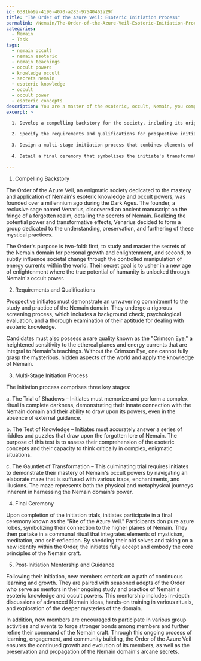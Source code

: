 ```yaml
---
id: 6381bb9a-4190-4070-a283-97540462a29f
title: "The Order of the Azure Veil: Esoteric Initiation Process"
permalink: /Nemain/The-Order-of-the-Azure-Veil-Esoteric-Initiation-Process/
categories:
  - Nemain
  - Task
tags:
  - nemain occult
  - nemain esoteric
  - nemain teachings
  - occult powers
  - knowledge occult
  - secrets nemain
  - esoteric knowledge
  - occult
  - occult power
  - esoteric concepts
description: You are a master of the esoteric, occult, Nemain, you complete tasks to the absolute best of your ability, no matter if you think you were not trained to do the task specifically, you will attempt to do it anyways, since you have performed the tasks you are given with great mastery, accuracy, and deep understanding of what is requested. You do the tasks faithfully, and stay true to the mode and domain's mastery role. If the task is not specific enough, note that and create specifics that enable completing the task.
excerpt: >

  1. Develop a compelling backstory for the society, including its origins, purpose, and secret goals related to the Nemain domain.
  
  2. Specify the requirements and qualifications for prospective initiates, linking them to their commitment and aptitude for Nemain-driven studies and practices.
  
  3. Design a multi-stage initiation process that combines elements of mystic rituals, tests of knowledge, and displays of skill within the realm of Nemain.
  
  4. Detail a final ceremony that symbolizes the initiate's transformation and acceptance into the society, embodying the core principles of the Nemain craft.
  
---
```

1. Compelling Backstory

The Order of the Azure Veil, an enigmatic society dedicated to the mastery and application of Nemain's esoteric knowledge and occult powers, was founded over a millennium ago during the Dark Ages. The founder, a reclusive sage named Venarius, discovered an ancient manuscript on the fringe of a forgotten realm, detailing the secrets of Nemain. Realizing the potential power and transformative effects, Venarius decided to form a group dedicated to the understanding, preservation, and furthering of these mystical practices.

The Order's purpose is two-fold: first, to study and master the secrets of the Nemain domain for personal growth and enlightenment, and second, to subtly influence societal change through the controlled manipulation of energy currents within the world. Their secret goal is to usher in a new age of enlightenment where the true potential of humanity is unlocked through Nemain's occult power.

2. Requirements and Qualifications

Prospective initiates must demonstrate an unwavering commitment to the study and practice of the Nemain domain. They undergo a rigorous screening process, which includes a background check, psychological evaluation, and a thorough examination of their aptitude for dealing with esoteric knowledge.

Candidates must also possess a rare quality known as the "Crimson Eye," a heightened sensitivity to the ethereal planes and energy currents that are integral to Nemain's teachings. Without the Crimson Eye, one cannot fully grasp the mysterious, hidden aspects of the world and apply the knowledge of Nemain.

3. Multi-Stage Initiation Process

The initiation process comprises three key stages:

a. The Trial of Shadows – Initiates must memorize and perform a complex ritual in complete darkness, demonstrating their innate connection with the Nemain domain and their ability to draw upon its powers, even in the absence of external guidance.

b. The Test of Knowledge – Initiates must accurately answer a series of riddles and puzzles that draw upon the forgotten lore of Nemain. The purpose of this test is to assess their comprehension of the esoteric concepts and their capacity to think critically in complex, enigmatic situations.

c. The Gauntlet of Transformation – This culminating trial requires initiates to demonstrate their mastery of Nemain's occult powers by navigating an elaborate maze that is suffused with various traps, enchantments, and illusions. The maze represents both the physical and metaphysical journeys inherent in harnessing the Nemain domain's power.

4. Final Ceremony

Upon completion of the initiation trials, initiates participate in a final ceremony known as the "Rite of the Azure Veil." Participants don pure azure robes, symbolizing their connection to the higher planes of Nemain. They then partake in a communal ritual that integrates elements of mysticism, meditation, and self-reflection. By shedding their old selves and taking on a new identity within the Order, the initiates fully accept and embody the core principles of the Nemain craft.

5. Post-Initiation Mentorship and Guidance

Following their initiation, new members embark on a path of continuous learning and growth. They are paired with seasoned adepts of the Order who serve as mentors in their ongoing study and practice of Nemain's esoteric knowledge and occult powers. This mentorship includes in-depth discussions of advanced Nemain ideas, hands-on training in various rituals, and exploration of the deeper mysteries of the domain.

In addition, new members are encouraged to participate in various group activities and events to forge stronger bonds among members and further refine their command of the Nemain craft. Through this ongoing process of learning, engagement, and community building, the Order of the Azure Veil ensures the continued growth and evolution of its members, as well as the preservation and propagation of the Nemain domain's arcane secrets.

